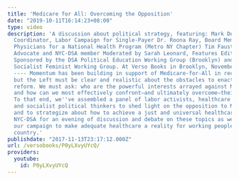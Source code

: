```yaml
---
title: 'Medicare for All: Overcoming the Opposition'
date: "2019-10-11T16:14:23+08:00"
type: video
description: 'A discussion about political strategy, featuring: Mark Dudzic, National
  Coordinator, Labor Campaign for Single-Payer Dr. Roona Ray, Board Member and Fellow,
  Physicians for a National Health Program (Metro NY Chapter) Tim Faust, Healthcare
  Advocate and NYC-DSA member Moderated by Sarah Leonard, Features Editor at The Nation
  Sponsored by the DSA Political Education Working Group (Brooklyn) and the NYC-DSA
  Socialist Feminist Working Group. At Verso Books in Brooklyn, November 12, 2017.
  ---- Momentum has been building in support of Medicare-for-All in recent months,
  but the Left must be clear and realistic about the obstacles to enacting meaningful
  reform. We must ask: who are the powerful interests arrayed against Medicare-for-All,
  and how can we most effectively confront—and ultimately overcome—their opposition?
  To that end, we''ve assembled a panel of labor activists, healthcare professionals,
  and socialist political thinkers to shed light on the opposition to Medicare-for-all
  and to strategize about how to achieve a just and universal healthcare system. Join
  NYC-DSA for an evening of discussion and debate on these topics as we prepare for
  our campaign to make adequate healthcare a reality for working people all over the
  country.'
publishdate: "2017-11-13T23:17:12.000Z"
url: /versobooks/P0yLXvyUYcQ/
providers:
  youtube:
    id: P0yLXvyUYcQ
---
```

